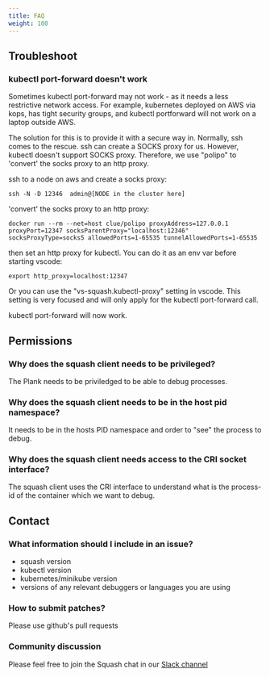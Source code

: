 ```yaml
---
title: FAQ
weight: 100
---
```


## Troubleshoot
### kubectl port-forward doesn't work

Sometimes kubectl port-forward may not work - as it needs a less restrictive network access.
For example, kubernetes deployed on AWS via kops, has tight security groups, and kubectl portforward will not work on a laptop outside AWS.

The solution for this is to provide it with a secure way in. Normally, ssh comes to the rescue. ssh can create a SOCKS proxy for us. However, kubectl doesn't support SOCKS proxy. Therefore, we use "polipo" to 'convert' the socks proxy to an http proxy.

ssh to a node on aws and create a socks proxy:
```
ssh -N -D 12346  admin@[NODE in the cluster here]
```
'convert' the socks proxy to an http proxy:
```
docker run --rm --net=host clue/polipo proxyAddress=127.0.0.1 proxyPort=12347 socksParentProxy="localhost:12346" socksProxyType=socks5 allowedPorts=1-65535 tunnelAllowedPorts=1-65535
```

then set an http proxy for kubectl.
You can do it as an env var before starting vscode:
```
export http_proxy=localhost:12347
```
Or you can use the "vs-squash.kubectl-proxy" setting in vscode. This setting is very focused and will only apply for the kubectl port-forward call.

kubectl port-forward will now work.


## Permissions
### Why does the squash client needs to be privileged?
The Plank needs to be priviledged to be able to debug processes.

### Why does the squash client needs to be in the host pid namespace?
It needs to be in the hosts PID namespace and order to "see" the process to debug.

### Why does the squash client needs access to the CRI socket interface?
The squash client uses the CRI interface to understand what is the process-id of the container which we want to debug.

## Contact
### What information should I include in an issue?
- squash version
- kubectl version
- kubernetes/minikube version
- versions of any relevant debuggers or languages you are using
### How to submit patches?
Please use github's pull requests
### Community discussion
Please feel free to join the Squash chat in our [Slack channel](https://solo-io.slack.com/channels/squash)
